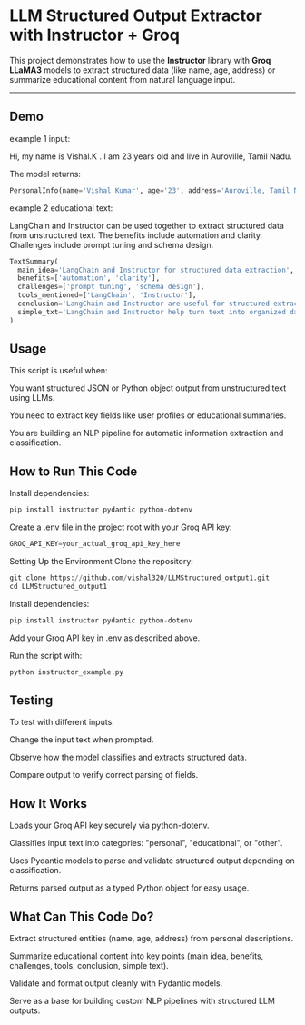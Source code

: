 # LLM Structured Output Extractor with Instructor + Groq

This project demonstrates how to use the **Instructor** library with **Groq LLaMA3** models to extract structured data (like name, age, address) or summarize educational content from natural language input.

---

## Demo

example 1 input:

Hi, my name is Vishal.K . I am 23 years old and live in Auroville, Tamil Nadu.


The model returns:

```python
PersonalInfo(name='Vishal Kumar', age='23', address='Auroville, Tamil Nadu')
```
example 2 educational text:

LangChain and Instructor can be used together to extract structured data from unstructured text. The benefits include automation and clarity. Challenges include prompt tuning and schema design.

```python
TextSummary(
  main_idea='LangChain and Instructor for structured data extraction',
  benefits=['automation', 'clarity'],
  challenges=['prompt tuning', 'schema design'],
  tools_mentioned=['LangChain', 'Instructor'],
  conclusion='LangChain and Instructor are useful for structured extraction.',
  simple_txt='LangChain and Instructor help turn text into organized data.'
)
```
## Usage
This script is useful when:

You want structured JSON or Python object output from unstructured text using LLMs.

You need to extract key fields like user profiles or educational summaries.

You are building an NLP pipeline for automatic information extraction and classification.

## How to Run This Code
Install dependencies:

```python
pip install instructor pydantic python-dotenv
```
Create a .env file in the project root with your Groq API key:
```python
GROQ_API_KEY=your_actual_groq_api_key_here
```
Setting Up the Environment
Clone the repository:
```python
git clone https://github.com/vishal320/LLMStructured_output1.git
cd LLMStructured_output1
```
Install dependencies:

```python
pip install instructor pydantic python-dotenv
```
Add your Groq API key in .env as described above.

Run the script with:
```python
python instructor_example.py
```
## Testing
To test with different inputs:

Change the input text when prompted.

Observe how the model classifies and extracts structured data.

Compare output to verify correct parsing of fields.

## How It Works
Loads your Groq API key securely via python-dotenv.

Classifies input text into categories: "personal", "educational", or "other".

Uses Pydantic models to parse and validate structured output depending on classification.

Returns parsed output as a typed Python object for easy usage.

## What Can This Code Do?
Extract structured entities (name, age, address) from personal descriptions.

Summarize educational content into key points (main idea, benefits, challenges, tools, conclusion, simple text).

Validate and format output cleanly with Pydantic models.

Serve as a base for building custom NLP pipelines with structured LLM outputs.



